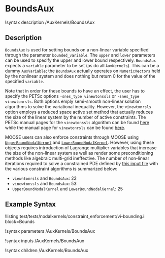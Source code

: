 # BoundsAux

!syntax description /AuxKernels/BoundsAux

## Description

`BoundsAux` is used for setting bounds on a non-linear variable specified
through the parameter `bounded_variable`. The `upper` and `lower` parameters can
be used to specify the upper and lower bound respectively. `BoundsAux` expects a
`variable` parameter to be set (as do all `AuxKernels`). This can be a dummy
`AuxVariable`; the `BoundsAux` actually operates on `NumericVectors` held by the
nonlinear system and does nothing but return 0 for the value of the specified
`variable`.

Note that in order for these bounds to have an effect, the user has to specify the
PETSc options `-snes_type vinewtonssls` or `-snes_type vinewtonrsls`. Both
options emply semi-smooth non-linear solution algorithms to solve the
variational inequality. However, the `vinewtonrsls` option employs a reduced
space active set method that actually reduces the size of the linear system by
the number of active constraints. The PETSc manual pages for the `vinewtonssls` algorithm
can be found
[here](https://www.mcs.anl.gov/petsc/petsc-current/docs/manualpages/SNES/SNESVINEWTONSSLS.html)
while the manual page for `vinewtonrsls` can be found
[here](https://www.mcs.anl.gov/petsc/petsc-current/docs/manualpages/SNES/SNESVINEWTONRSLS.html#SNESVINEWTONRSLS).

MOOSE users can also enforce constraints through MOOSE using
[`UpperBoundNodalKernel`](/UpperBoundNodalKernel.md) and
[`LowerBoundNodalKernel`](/LowerBoundNodalKernel.md). However, using these
objects requires introduction of Lagrange multiplier variables that increase the
size of the non-linear system as well as render some preconditioning methods
like algebraic multi-grid ineffective. The number of non-linear iterations
required to solve a constrained PDE defined by
[this input file](/upper-and-lower-bound.i) with the various constraint
algorithms is summarized below:

- `viewntonrsls` and `BoundsAux`:                      22
- `vinewtonssls` and `BoundsAux`:                      53
- `UpperBoundNodalKernel` and `LowerBoundNodalKernel`: 25

## Example Syntax

!listing test/tests/nodalkernels/constraint_enforcement/vi-bounding.i block=Bounds

!syntax parameters /AuxKernels/BoundsAux

!syntax inputs /AuxKernels/BoundsAux

!syntax children /AuxKernels/BoundsAux
